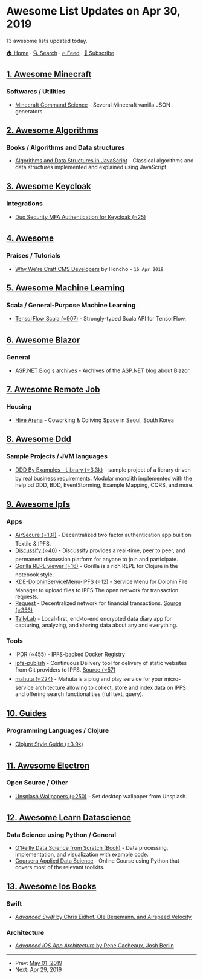 # Awesome List Updates on Apr 30, 2019

13 awesome lists updated today.

[🏠 Home](/README.md) · [🔍 Search](https://test.trackawesomelist.com/search/) · [🔥 Feed](https://test.trackawesomelist.com/rss.xml) · [📮 Subscribe](https://trackawesomelist.us17.list-manage.com/subscribe?u=d2f0117aa829c83a63ec63c2f&id=36a103854c)



## [1. Awesome Minecraft](/content/bs-community/awesome-minecraft/README.md)

### Softwares / Utilities

*   [Minecraft Command Science](https://minecraftcommand.science/) - Several Minecraft vanilla JSON generators.

## [2. Awesome Algorithms](/content/tayllan/awesome-algorithms/README.md)

### Books / Algorithms and Data structures

*   [Algorithms and Data Structures in JavaScript](https://gum.co/dsajs) - Classical algorithms and data structures implemented and explained using JavaScript.

## [3. Awesome Keycloak](/content/thomasdarimont/awesome-keycloak/README.md)

### Integrations

*   [Duo Security MFA Authentication for Keycloak (⭐25)](https://github.com/mulesoft-labs/keycloak-duo-spi)

## [4. Awesome](/content/craftcms/awesome/README.md)

### Praises / Tutorials

*   [Why We're Craft CMS Developers](https://honcho.agency/blog/why-were-craft-cms-developers) by Honcho - `16 Apr 2019`

## [5. Awesome Machine Learning](/content/josephmisiti/awesome-machine-learning/README.md)

### Scala / General-Purpose Machine Learning

*   [TensorFlow Scala (⭐907)](https://github.com/eaplatanios/tensorflow_scala) -   Strongly-typed Scala API for TensorFlow.

## [6. Awesome Blazor](/content/AdrienTorris/awesome-blazor/README.md)

### General

*   [ASP.NET Blog's archives](https://devblogs.microsoft.com/aspnet/category/blazor/) - Archives of the ASP.NET blog about Blazor.

## [7. Awesome Remote Job](/content/lukasz-madon/awesome-remote-job/README.md)

### Housing

*   [Hive Arena](https://hivearena.com/coworking/) - Coworking & Coliving Space in Seoul, South Korea

## [8. Awesome Ddd](/content/heynickc/awesome-ddd/README.md)

### Sample Projects / JVM languages

*   [DDD By Examples - Library (⭐3.3k)](https://github.com/ddd-by-examples/library) - sample project of a library driven by real business requirements. Modular monolith implemented with the help od DDD, BDD, EventStorming, Example Mapping, CQRS, and more.

## [9. Awesome Ipfs](/content/ipfs/awesome-ipfs/README.md)

### Apps

*   [AirSecure (⭐131)](https://github.com/airsecure/airsecure) - Decentralized two factor authentication app built on Textile & IPFS.
*   [Discussify (⭐40)](https://github.com/ipfs-shipyard/discussify-browser-extension) - Discussify provides a real-time, peer to peer, and permanent discussion platform for anyone to join and participate.
*   [Gorilla REPL viewer (⭐16)](https://github.com/keorn/ipfs-gorilla-repl) - Gorilla is a rich REPL for Clojure in the notebook style.
*   [KDE-DolphinServiceMenu-IPFS (⭐12)](https://github.com/amar-laksh/KDE-DolphinServiceMenu-IPFS) - Service Menu for Dolphin File Manager to upload files to IPFS The open network for transaction requests.
*   [Request](https://request.network/) - Decentralized network for financial transactions. [Source (⭐356)](https://github.com/RequestNetwork/requestNetwork)
*   [TallyLab](https://tallylab.com/) - Local-first, end-to-end encrypted data diary app for capturing, analyzing, and sharing data about any and everything.

### Tools

*   [IPDR (⭐455)](https://github.com/miguelmota/ipdr) - IPFS-backed Docker Registry
*   [ipfs-publish](https://ipfs-publish.uhlir.dev) - Continuous Delivery tool for delivery of static websites from Git providers to IPFS. [Source (⭐57)](https://github.com/AuHau/ipfs-publish)
*   [mahuta (⭐224)](https://github.com/ConsenSys/Mahuta) - Mahuta is a plug and play service for your micro-service architecture allowing to collect, store and index data on IPFS and offering search functionalities (full text, query).

## [10. Guides](/content/NARKOZ/guides/README.md)

### Programming Languages / Clojure

*   [Clojure Style Guide (⭐3.9k)](https://github.com/bbatsov/clojure-style-guide#readme)

## [11. Awesome Electron](/content/sindresorhus/awesome-electron/README.md)

### Open Source / Other

*   [Unsplash Wallpapers (⭐250)](https://github.com/soroushchehresa/unsplash-wallpapers) - Set desktop wallpaper from Unsplash.

## [12. Awesome Learn Datascience](/content/siboehm/awesome-learn-datascience/README.md)

### Data Science using Python / General

*   [O'Reilly Data Science from Scratch (Book)](https://amzn.to/2GSjjrK) - Data processing, implementation, and visualization with example code.
*   [Coursera Applied Data Science](https://www.coursera.org/specializations/data-science-python) - Online Course using Python that covers most of the relevant toolkits.

## [13. Awesome Ios Books](/content/bystritskiy/awesome-ios-books/README.md)

### Swift

*   [*Advanced Swift* by Chris Eidhof, Ole Begemann, and Airspeed Velocity](https://www.objc.io/books/advanced-swift)

### Architecture

*   [*Advanced iOS App Architecture* by Rene Cacheaux, Josh Berlin](https://store.raywenderlich.com/products/advanced-ios-app-architecture)

---

- Prev: [May 01, 2019](/content/2019/05/01/README.md)
- Next: [Apr 29, 2019](/content/2019/04/29/README.md)